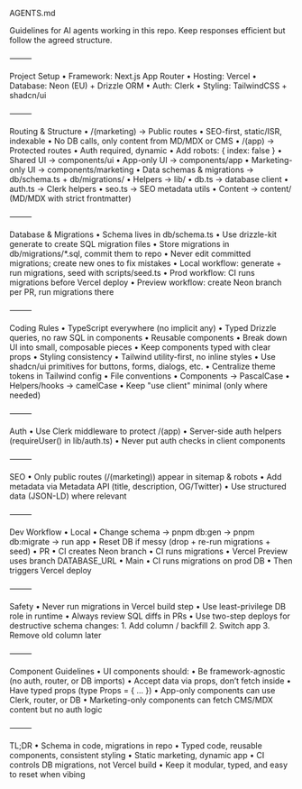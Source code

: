 AGENTS.md

Guidelines for AI agents working in this repo. Keep responses efficient but follow the agreed structure.

⸻

Project Setup
• Framework: Next.js App Router
• Hosting: Vercel
• Database: Neon (EU) + Drizzle ORM
• Auth: Clerk
• Styling: TailwindCSS + shadcn/ui

⸻

Routing & Structure
• /(marketing) → Public routes
• SEO-first, static/ISR, indexable
• No DB calls, only content from MD/MDX or CMS
• /(app) → Protected routes
• Auth required, dynamic
• Add robots: { index: false }
• Shared UI → components/ui
• App-only UI → components/app
• Marketing-only UI → components/marketing
• Data schemas & migrations → db/schema.ts + db/migrations/
• Helpers → lib/
• db.ts → database client
• auth.ts → Clerk helpers
• seo.ts → SEO metadata utils
• Content → content/ (MD/MDX with strict frontmatter)

⸻

Database & Migrations
• Schema lives in db/schema.ts
• Use drizzle-kit generate to create SQL migration files
• Store migrations in db/migrations/\*.sql, commit them to repo
• Never edit committed migrations; create new ones to fix mistakes
• Local workflow: generate + run migrations, seed with scripts/seed.ts
• Prod workflow: CI runs migrations before Vercel deploy
• Preview workflow: create Neon branch per PR, run migrations there

⸻

Coding Rules
• TypeScript everywhere (no implicit any)
• Typed Drizzle queries, no raw SQL in components
• Reusable components
• Break down UI into small, composable pieces
• Keep components typed with clear props
• Styling consistency
• Tailwind utility-first, no inline styles
• Use shadcn/ui primitives for buttons, forms, dialogs, etc.
• Centralize theme tokens in Tailwind config
• File conventions
• Components → PascalCase
• Helpers/hooks → camelCase
• Keep "use client" minimal (only where needed)

⸻

Auth
• Use Clerk middleware to protect /(app)
• Server-side auth helpers (requireUser() in lib/auth.ts)
• Never put auth checks in client components

⸻

SEO
• Only public routes (/(marketing)) appear in sitemap & robots
• Add metadata via Metadata API (title, description, OG/Twitter)
• Use structured data (JSON-LD) where relevant

⸻

Dev Workflow
• Local
• Change schema → pnpm db:gen → pnpm db:migrate → run app
• Reset DB if messy (drop + re-run migrations + seed)
• PR
• CI creates Neon branch
• CI runs migrations
• Vercel Preview uses branch DATABASE_URL
• Main
• CI runs migrations on prod DB
• Then triggers Vercel deploy

⸻

Safety
• Never run migrations in Vercel build step
• Use least-privilege DB role in runtime
• Always review SQL diffs in PRs
• Use two-step deploys for destructive schema changes: 1. Add column / backfill 2. Switch app 3. Remove old column later

⸻

Component Guidelines
• UI components should:
• Be framework-agnostic (no auth, router, or DB imports)
• Accept data via props, don’t fetch inside
• Have typed props (type Props = { ... })
• App-only components can use Clerk, router, or DB
• Marketing-only components can fetch CMS/MDX content but no auth logic

⸻

TL;DR
• Schema in code, migrations in repo
• Typed code, reusable components, consistent styling
• Static marketing, dynamic app
• CI controls DB migrations, not Vercel build
• Keep it modular, typed, and easy to reset when vibing
